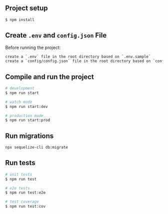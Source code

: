 ## Project setup

```bash
$ npm install
```

## Create `.env` and `config.json` File
Before running the project:
```bash
create a `.env` file in the root directory based on `.env.sample`
create a `config/config.json` file in the root directory based on `config/config.json`
```

## Compile and run the project

```bash
# development
$ npm run start

# watch mode
$ npm run start:dev

# production mode
$ npm run start:prod
```

## Run migrations
```bash
npx sequelize-cli db:migrate
```


## Run tests

```bash
# unit tests
$ npm run test

# e2e tests
$ npm run test:e2e

# test coverage
$ npm run test:cov
```
